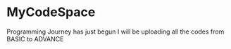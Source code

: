 # MyCodeSpace
Programming Journey has just begun
I will be uploading all the codes from BASIC to ADVANCE
